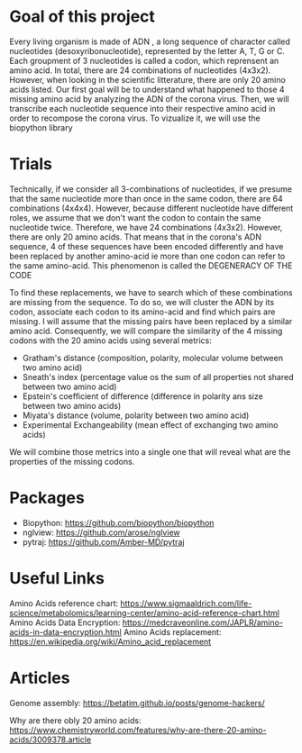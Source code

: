 # Goal of this project

Every living organism is made of ADN , a long sequence of character called nucleotides (desoxyribonucleotide), represented by the letter A, T, G or C. Each groupment of 3 nucleotides is called a codon, which reprensent an amino acid. In total, there are 24 combinations of nucleotides (4x3x2). However, when looking in the scientific litterature, there are only 20 amino acids listed. Our first goal will be to understand what happened to those 4 missing amino acid by analyzing the ADN of the corona virus. Then, we will transcribe each nucleotide sequence into their respective amino acid in order to recompose the corona virus. To vizualize it, we will use the biopython library  

# Trials

Technically, if we consider all 3-combinations of nucleotides, if we presume that the same nucleotide more than once in the same codon, there are 64 combinations (4x4x4). However, because different nucleotide have different roles, we assume that we don't want the codon to contain the same nucleotide twice. Therefore, we have 24 combinations (4x3x2). However, there are only 20 amino acids. That means that in the corona's ADN sequence, 4 of these sequences have been encoded differently and have been replaced by another amino-acid ie more than one codon can refer to the same amino-acid. This phenomenon is called the DEGENERACY OF THE CODE

To find these replacements, we have to search which of these combinations are missing from the sequence. To do so, we will cluster the ADN by its codon, associate each codon to its amino-acid and find which pairs are missing. I will assume that the missing pairs have been replaced by a similar amino acid. Consequently, we will compare the similarity of the 4 missing codons with the 20 amino acids using several metrics: 

- Gratham's distance (composition, polarity, molecular volume between two amino acid)
- Sneath's index (percentage value os the sum of all properties not shared between two amino acid)
- Epstein's coefficient of difference (difference in polarity ans size between two amino acids)
- Miyata's distance (volume, polarity between two amino acid)
- Experimental Exchangeability (mean effect of exchanging two amino acids)

We will combine those metrics into a single one that will reveal what are the properties of the missing codons.

# Packages

- Biopython: https://github.com/biopython/biopython
- nglview: https://github.com/arose/nglview
- pytraj: https://github.com/Amber-MD/pytraj

# Useful Links

Amino Acids reference chart: https://www.sigmaaldrich.com/life-science/metabolomics/learning-center/amino-acid-reference-chart.html
Amino Acids Data Encryption: https://medcraveonline.com/JAPLR/amino-acids-in-data-encryption.html
Amino Acids replacement: https://en.wikipedia.org/wiki/Amino_acid_replacement

# Articles

Genome assembly: https://betatim.github.io/posts/genome-hackers/

Why are there obly 20 amino acids: https://www.chemistryworld.com/features/why-are-there-20-amino-acids/3009378.article



